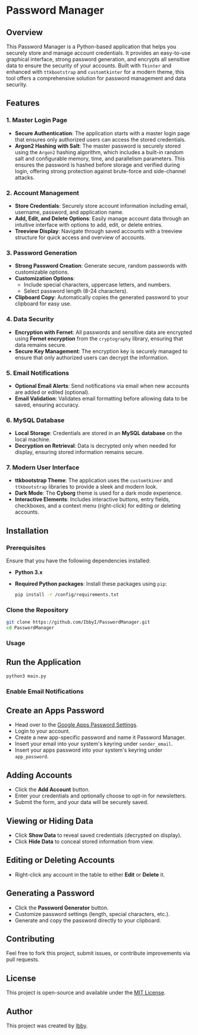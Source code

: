 # Password Manager

## Overview

This Password Manager is a Python-based application that helps you securely store and manage account credentials. It provides an easy-to-use graphical interface, strong password generation, and encrypts all sensitive data to ensure the security of your accounts. Built with `Tkinter` and enhanced with `ttkbootstrap` and `customtkinter` for a modern theme, this tool offers a comprehensive solution for password management and data security.

## Features

### 1. **Master Login Page**
- **Secure Authentication**: The application starts with a master login page that ensures only authorized users can access the stored credentials.
- **Argon2 Hashing with Salt**: The master password is securely stored using the `Argon2` hashing algorithm, which includes a built-in random salt and configurable memory, time, and parallelism parameters. This ensures the password is hashed before storage and verified during login, offering strong protection against brute-force and side-channel attacks.

### 2. **Account Management**
   - **Store Credentials**: Securely store account information including email, username, password, and application name.
   - **Add, Edit, and Delete Options**: Easily manage account data through an intuitive interface with options to add, edit, or delete entries.
   - **Treeview Display**: Navigate through saved accounts with a treeview structure for quick access and overview of accounts.

### 3. **Password Generation**
   - **Strong Password Creation**: Generate secure, random passwords with customizable options.
   - **Customization Options**:
     - Include special characters, uppercase letters, and numbers.
     - Select password length (8-24 characters).
   - **Clipboard Copy**: Automatically copies the generated password to your clipboard for easy use.

### 4. **Data Security**
   - **Encryption with Fernet**: All passwords and sensitive data are encrypted using **Fernet encryption** from the `cryptography` library, ensuring that data remains secure.
   - **Secure Key Management**: The encryption key is securely managed to ensure that only authorized users can decrypt the information.

### 5. **Email Notifications**
   - **Optional Email Alerts**: Send notifications via email when new accounts are added or edited (optional).
   - **Email Validation**: Validates email formatting before allowing data to be saved, ensuring accuracy.

### 6. **MySQL Database**
   - **Local Storage**: Credentials are stored in an **MySQL database** on the local machine.
   - **Decryption on Retrieval**: Data is decrypted only when needed for display, ensuring stored information remains secure.

### 7. **Modern User Interface**
   - **ttkbootstrap Theme**: The application uses the `customtkiner` and `ttkbootstrap` libraries to provide a sleek and modern look.
   - **Dark Mode**: The **Cyborg** theme is used for a dark mode experience.
   - **Interactive Elements**: Includes interactive buttons, entry fields, checkboxes, and a context menu (right-click) for editing or deleting accounts.

## Installation

### Prerequisites
Ensure that you have the following dependencies installed:

- **Python 3.x**
- **Required Python packages**: Install these packages using `pip`:

  ```bash
  pip install -r /config/requirements.txt

### Clone the Repository
```bash
git clone https://github.com/IbbyI/PasswordManager.git
cd PasswordManager
```

### Usage
## Run the Application

```bash
python3 main.py
```

###  Enable Email Notifications
## Create an Apps Password
- Head over to the [Google Apps Password Settings](https://myaccount.google.com/apppasswords).
- Login to your account.
- Create a new app-specific password and name it Password Manager.
- Insert your email into your system's keyring under `sender_email`.
- Insert your apps password into your system's keyring under `app_password`.

## Adding Accounts
- Click the **Add Account** button.
- Enter your credentials and optionally choose to opt-in for newsletters.
- Submit the form, and your data will be securely saved.

## Viewing or Hiding Data
- Click **Show Data** to reveal saved credentials (decrypted on display).
- Click **Hide Data** to conceal stored information from view.

## Editing or Deleting Accounts
- Right-click any account in the table to either **Edit** or **Delete** it.

## Generating a Password
- Click the **Password Generator** button.
- Customize password settings (length, special characters, etc.).
- Generate and copy the password directly to your clipboard.

## Contributing
Feel free to fork this project, submit issues, or contribute improvements via pull requests.

## License
This project is open-source and available under the [MIT License](LICENSE).

## Author
This project was created by [Ibby](https://github.com/IbbyI).

